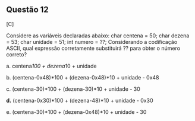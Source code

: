 

## Questão 12
[C]

Considere as variáveis declaradas abaixo:
char centena = 50;
char dezena = 53;
char unidade = 51;
int numero = ??;
Considerando a codificação ASCII, qual expressão corretamente substituirá ?? para obter o número correto?

a. centena*100 + dezena*10 + unidade

b. (centena-0x48)*100 + (dezena-0x48)*10 + unidade - 0x48

c. (centena-30)*100 + (dezena-30)*10 + unidade - 30

**d.** (centena-0x30)*100 + (dezena-48)*10 + unidade - 0x30

e. (centena-30)*100 + (dezena-0x48)*10 + unidade - 30



